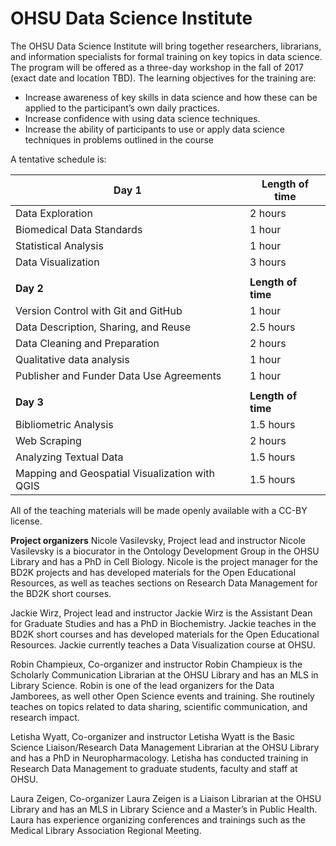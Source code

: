 # OHSU Data Science Institute
The OHSU Data Science Institute will bring together researchers, librarians, and information specialists for formal training on key topics in data science. The program will be offered as a three-day workshop in the fall of 2017 (exact date and location TBD). The learning objectives for the training are:
- Increase awareness of key skills in data science and how these can be applied to the participant’s own daily practices.
- Increase confidence with using data science techniques.
-	Increase the ability of participants to use or apply data science techniques in problems outlined in the course

A tentative schedule is:

| Day 1 | Length of time |
|------|-----------------|
| Data Exploration | 2 hours|
| Biomedical Data Standards | 1 hour |
| Statistical Analysis | 1 hour |
| Data Visualization | 3 hours |
|||
| **Day 2** | **Length of time** |
| Version Control with Git and GitHub | 1 hour |
| Data Description, Sharing, and Reuse | 2.5 hours |
| Data Cleaning and Preparation | 2 hours |
| Qualitative data analysis | 1 hour |
| Publisher and Funder Data Use Agreements | 1 hour |
|||
| **Day 3** | **Length of time** |
| Bibliometric Analysis | 1.5 hours |
| Web Scraping | 2 hours |
| Analyzing Textual Data | 1.5 hours |
| Mapping and Geospatial Visualization with QGIS | 1.5 hours |

All of the teaching materials will be made openly available with a CC-BY license.

**Project organizers**
Nicole Vasilevsky, Project lead and instructor
Nicole Vasilevsky is a biocurator in the Ontology Development Group in the OHSU Library and has a PhD in Cell Biology. Nicole is the project manager for the BD2K projects and has developed materials for the Open Educational Resources, as well as teaches sections on Research Data Management for the BD2K short courses.

Jackie Wirz, Project lead and instructor
Jackie Wirz is the Assistant Dean for Graduate Studies and has a PhD in Biochemistry. Jackie teaches in the BD2K short courses and has developed materials for the Open Educational Resources. Jackie currently teaches a Data Visualization course at OHSU.

Robin Champieux, Co-organizer and instructor
Robin Champieux is the Scholarly Communication Librarian at the OHSU Library and has an MLS in Library Science. Robin is one of the lead organizers for the Data Jamborees, as well other Open Science events and training. She routinely teaches on topics related to data sharing, scientific communication, and research impact.

Letisha Wyatt, Co-organizer and instructor
Letisha Wyatt is the Basic Science Liaison/Research Data Management Librarian at the OHSU Library and has a PhD in Neuropharmacology. Letisha has conducted training in Research Data Management to graduate students, faculty and staff at OHSU.

Laura Zeigen, Co-organizer
Laura Zeigen is a Liaison Librarian at the OHSU Library and has an MLS in Library Science and a Master’s in Public Health. Laura has experience organizing conferences and trainings such as the Medical Library Association Regional Meeting.
